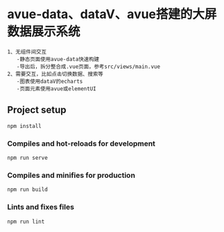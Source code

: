 # avue-data、dataV、avue搭建的大屏数据展示系统
```
1、无组件间交互
   -静态页面使用avue-data快速构建
   -导出后，拆分整合成.vue页面，参考src/views/main.vue
2、需要交互，比如点击切换数据、搜索等
   -图表使用dataV的echarts
   -页面元素使用avue或elementUI
```

## Project setup
```
npm install
```

### Compiles and hot-reloads for development
```
npm run serve
```

### Compiles and minifies for production
```
npm run build
```

### Lints and fixes files
```
npm run lint
```

